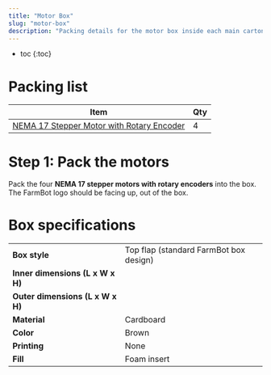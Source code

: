 ```yaml
---
title: "Motor Box"
slug: "motor-box"
description: "Packing details for the motor box inside each main carton"
---
```


* toc
{:toc}

# Packing list

|Item                          |Qty                           |
|------------------------------|------------------------------|
|[NEMA 17 Stepper Motor with Rotary Encoder](../../extras/bom/electronics-and-wiring.md#nema-17-stepper-motor-with-rotary-encoder)|4

# Step 1: Pack the motors
Pack the four **NEMA 17 stepper motors with rotary encoders** into the box. The FarmBot logo should be facing up, out of the box.


# Box specifications

|                              |                              |
|------------------------------|------------------------------|
|**Box style**                 |Top flap (standard FarmBot box design)
|**Inner dimensions (L x W x H)**|
|**Outer dimensions (L x W x H)**|
|**Material**                  |Cardboard
|**Color**                     |Brown
|**Printing**                  |None
|**Fill**                      |Foam insert

